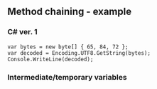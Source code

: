 ## Method chaining - example

### C&#35; ver. 1

    var bytes = new byte[] { 65, 84, 72 };
    var decoded = Encoding.UTF8.GetString(bytes);
    Console.WriteLine(decoded);

### Intermediate/temporary variables
